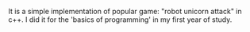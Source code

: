 It is a simple implementation of popular game: "robot unicorn attack" in c++. I did it for the 'basics of programming' in my first year of study.
